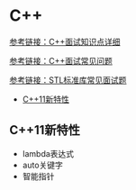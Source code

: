 # C++
[参考链接：C++面试知识点详细](https://github.com/huihut/interview)

[参考链接：C++面试常见问题](https://blog.csdn.net/u012864854/article/details/79777991)  

[参考链接：STL标准库常见面试题](https://blog.csdn.net/xiongluo0628/article/details/81546197)  

* [C++11新特性](#C++11新特性)

<span id="C++11新特性"></span>
## C++11新特性
* lambda表达式
* auto关键字
* 智能指针
